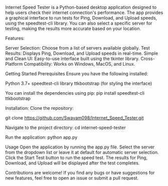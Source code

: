 Internet Speed Tester is a Python-based desktop application designed to help users check their internet connection's performance. The app provides a graphical interface to run tests for Ping, Download, and Upload speeds, using the speedtest-cli library. You can also select a specific server for testing, making the results more accurate based on your location.

Features:

Server Selection: Choose from a list of servers available globally.
Test Results: Displays Ping, Download, and Upload speeds in real-time.
Simple and Clean UI: Easy-to-use interface built using the tkinter library.
Cross-Platform Compatibility: Works on Windows, MacOS, and Linux.


Getting Started
Prerequisites
Ensure you have the following installed:

Python 3.7+
speedtest-cli library
ttkbootstrap (for styling the interface)

You can install the dependencies using pip:
pip install speedtest-cli ttkbootstrap

Installation:
Clone the repository:

git clone https://github.com/Swayam098/Internet_Speed_Tester.git

Navigate to the project directory:
cd internet-speed-tester

Run the application:
python app.py

Usage
Open the application by running the app.py file.
Select the server from the dropdown list or leave it at default for automatic server selection.
Click the Start Test button to run the speed test.
The results for Ping, Download, and Upload will be displayed after the test completes.

Contributions are welcome! If you find any bugs or have suggestions for new features, feel free to open an issue or submit a pull request.
